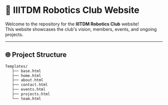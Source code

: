 # 🤖 IIITDM Robotics Club Website

Welcome to the repository for the **IIITDM Robotics Club** website!  
This website showcases the club's vision, members, events, and ongoing projects.

---

## 🌐 Project Structure

```bash
Templates/             
   ├── base.html
   ├── home.html
   ├── about.html
   ├── contact.html
   ├── events.html
   ├── projects.html
   └── team.html
